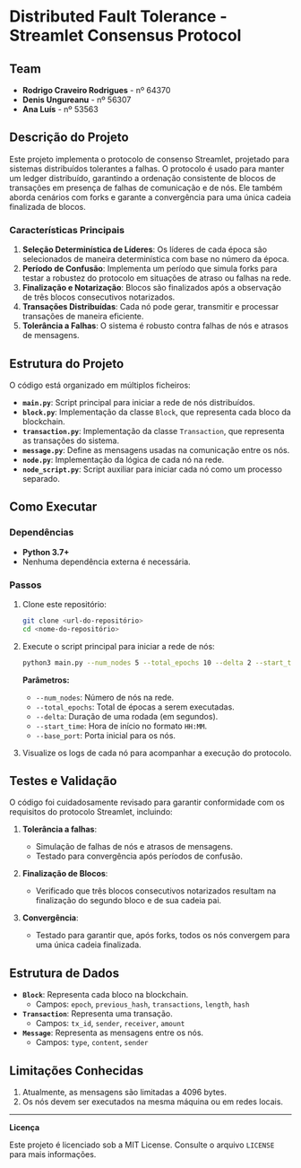 # Distributed Fault Tolerance - Streamlet Consensus Protocol

## Team

- **Rodrigo Craveiro Rodrigues** - nº 64370
- **Denis Ungureanu** - nº 56307
- **Ana Luís** - nº 53563

## Descrição do Projeto
Este projeto implementa o protocolo de consenso Streamlet, projetado para sistemas distribuídos tolerantes a falhas. O protocolo é usado para manter um ledger distribuído, garantindo a ordenação consistente de blocos de transações em presença de falhas de comunicação e de nós. Ele também aborda cenários com forks e garante a convergência para uma única cadeia finalizada de blocos.

### Características Principais
1. **Seleção Determinística de Líderes**: Os líderes de cada época são selecionados de maneira determinística com base no número da época.
2. **Período de Confusão**: Implementa um período que simula forks para testar a robustez do protocolo em situações de atraso ou falhas na rede.
3. **Finalização e Notarização**: Blocos são finalizados após a observação de três blocos consecutivos notarizados.
4. **Transações Distribuídas**: Cada nó pode gerar, transmitir e processar transações de maneira eficiente.
5. **Tolerância a Falhas**: O sistema é robusto contra falhas de nós e atrasos de mensagens.

## Estrutura do Projeto
O código está organizado em múltiplos ficheiros:

- **`main.py`**: Script principal para iniciar a rede de nós distribuídos.
- **`block.py`**: Implementação da classe `Block`, que representa cada bloco da blockchain.
- **`transaction.py`**: Implementação da classe `Transaction`, que representa as transações do sistema.
- **`message.py`**: Define as mensagens usadas na comunicação entre os nós.
- **`node.py`**: Implementação da lógica de cada nó na rede.
- **`node_script.py`**: Script auxiliar para iniciar cada nó como um processo separado.

## Como Executar

### Dependências
- **Python 3.7+**
- Nenhuma dependência externa é necessária.

### Passos
1. Clone este repositório:
   ```bash
   git clone <url-do-repositório>
   cd <nome-do-repositório>
   ```

2. Execute o script principal para iniciar a rede de nós:
   ```bash
   python3 main.py --num_nodes 5 --total_epochs 10 --delta 2 --start_time "00:00" --base_port 5000
   ```
   
   **Parâmetros:**
   - `--num_nodes`: Número de nós na rede.
   - `--total_epochs`: Total de épocas a serem executadas.
   - `--delta`: Duração de uma rodada (em segundos).
   - `--start_time`: Hora de início no formato `HH:MM`.
   - `--base_port`: Porta inicial para os nós.

3. Visualize os logs de cada nó para acompanhar a execução do protocolo.

## Testes e Validação
O código foi cuidadosamente revisado para garantir conformidade com os requisitos do protocolo Streamlet, incluindo:

1. **Tolerância a falhas**:
   - Simulação de falhas de nós e atrasos de mensagens.
   - Testado para convergência após períodos de confusão.

2. **Finalização de Blocos**:
   - Verificado que três blocos consecutivos notarizados resultam na finalização do segundo bloco e de sua cadeia pai.

3. **Convergência**:
   - Testado para garantir que, após forks, todos os nós convergem para uma única cadeia finalizada.

## Estrutura de Dados
- **`Block`**: Representa cada bloco na blockchain.
  - Campos: `epoch`, `previous_hash`, `transactions`, `length`, `hash`
- **`Transaction`**: Representa uma transação.
  - Campos: `tx_id`, `sender`, `receiver`, `amount`
- **`Message`**: Representa as mensagens entre os nós.
  - Campos: `type`, `content`, `sender`

## Limitações Conhecidas
1. Atualmente, as mensagens são limitadas a 4096 bytes.
2. Os nós devem ser executados na mesma máquina ou em redes locais.

---

**Licença**

Este projeto é licenciado sob a MIT License. Consulte o arquivo `LICENSE` para mais informações.
